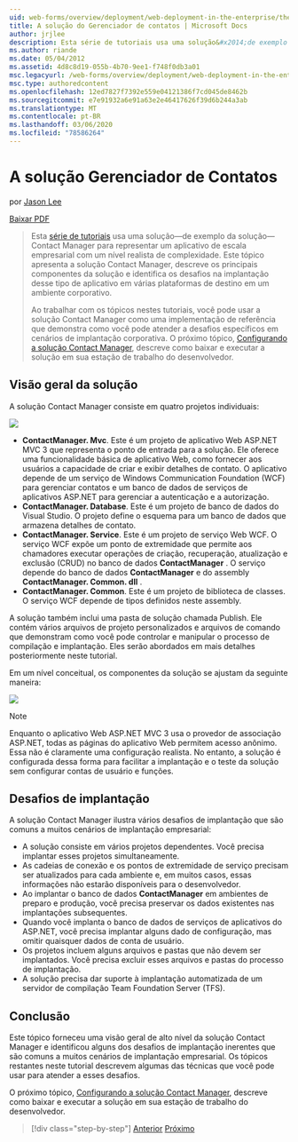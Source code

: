 ```yaml
---
uid: web-forms/overview/deployment/web-deployment-in-the-enterprise/the-contact-manager-solution
title: A solução do Gerenciador de contatos | Microsoft Docs
author: jrjlee
description: Esta série de tutoriais usa uma solução&#x2014;de exemplo da solução&#x2014;Contact Manager para representar um aplicativo de escala empresarial com um leve realista...
ms.author: riande
ms.date: 05/04/2012
ms.assetid: 4d8c8d19-055b-4b70-9ee1-f748f0db3a01
msc.legacyurl: /web-forms/overview/deployment/web-deployment-in-the-enterprise/the-contact-manager-solution
msc.type: authoredcontent
ms.openlocfilehash: 12ed7827f7392e559e04121386f7cd045de8462b
ms.sourcegitcommit: e7e91932a6e91a63e2e46417626f39d6b244a3ab
ms.translationtype: MT
ms.contentlocale: pt-BR
ms.lasthandoff: 03/06/2020
ms.locfileid: "78586264"
---
```

# <a name="the-contact-manager-solution"></a>A solução Gerenciador de Contatos

por [Jason Lee](https://github.com/jrjlee)

[Baixar PDF](https://msdnshared.blob.core.windows.net/media/MSDNBlogsFS/prod.evol.blogs.msdn.com/CommunityServer.Blogs.Components.WeblogFiles/00/00/00/63/56/8130.DeployingWebAppsInEnterpriseScenarios.pdf)

> Esta [série de tutoriais](web-deployment-in-the-enterprise.md) usa uma solução&#x2014;de exemplo da solução&#x2014;Contact Manager para representar um aplicativo de escala empresarial com um nível realista de complexidade. Este tópico apresenta a solução Contact Manager, descreve os principais componentes da solução e identifica os desafios na implantação desse tipo de aplicativo em várias plataformas de destino em um ambiente corporativo.
> 
> Ao trabalhar com os tópicos nestes tutoriais, você pode usar a solução Contact Manager como uma implementação de referência que demonstra como você pode atender a desafios específicos em cenários de implantação corporativa. O próximo tópico, [Configurando a solução Contact Manager](setting-up-the-contact-manager-solution.md), descreve como baixar e executar a solução em sua estação de trabalho do desenvolvedor.

## <a name="solution-overview"></a>Visão geral da solução

A solução Contact Manager consiste em quatro projetos individuais:

![](the-contact-manager-solution/_static/image1.png)

- **ContactManager. Mvc**. Este é um projeto de aplicativo Web ASP.NET MVC 3 que representa o ponto de entrada para a solução. Ele oferece uma funcionalidade básica de aplicativo Web, como fornecer aos usuários a capacidade de criar e exibir detalhes de contato. O aplicativo depende de um serviço de Windows Communication Foundation (WCF) para gerenciar contatos e um banco de dados de serviços de aplicativos ASP.NET para gerenciar a autenticação e a autorização.
- **ContactManager. Database**. Este é um projeto de banco de dados do Visual Studio. O projeto define o esquema para um banco de dados que armazena detalhes de contato.
- **ContactManager. Service**. Este é um projeto de serviço Web WCF. O serviço WCF expõe um ponto de extremidade que permite aos chamadores executar operações de criação, recuperação, atualização e exclusão (CRUD) no banco de dados **ContactManager** . O serviço depende do banco de dados **ContactManager** e do assembly **ContactManager. Common. dll** .
- **ContactManager. Common**. Este é um projeto de biblioteca de classes. O serviço WCF depende de tipos definidos neste assembly.

A solução também inclui uma pasta de solução chamada Publish. Ele contém vários arquivos de projeto personalizados e arquivos de comando que demonstram como você pode controlar e manipular o processo de compilação e implantação. Eles serão abordados em mais detalhes posteriormente neste tutorial.

Em um nível conceitual, os componentes da solução se ajustam da seguinte maneira:

![](the-contact-manager-solution/_static/image2.png)

> [!NOTE]
> Enquanto o aplicativo Web ASP.NET MVC 3 usa o provedor de associação ASP.NET, todas as páginas do aplicativo Web permitem acesso anônimo. Essa não é claramente uma configuração realista. No entanto, a solução é configurada dessa forma para facilitar a implantação e o teste da solução sem configurar contas de usuário e funções.

## <a name="deployment-challenges"></a>Desafios de implantação

A solução Contact Manager ilustra vários desafios de implantação que são comuns a muitos cenários de implantação empresarial:

- A solução consiste em vários projetos dependentes. Você precisa implantar esses projetos simultaneamente.
- As cadeias de conexão e os pontos de extremidade de serviço precisam ser atualizados para cada ambiente e, em muitos casos, essas informações não estarão disponíveis para o desenvolvedor.
- Ao implantar o banco de dados **ContactManager** em ambientes de preparo e produção, você precisa preservar os dados existentes nas implantações subsequentes.
- Quando você implanta o banco de dados de serviços de aplicativos do ASP.NET, você precisa implantar alguns dado de configuração, mas omitir quaisquer dados de conta de usuário.
- Os projetos incluem alguns arquivos e pastas que não devem ser implantados. Você precisa excluir esses arquivos e pastas do processo de implantação.
- A solução precisa dar suporte à implantação automatizada de um servidor de compilação Team Foundation Server (TFS).

## <a name="conclusion"></a>Conclusão

Este tópico forneceu uma visão geral de alto nível da solução Contact Manager e identificou alguns dos desafios de implantação inerentes que são comuns a muitos cenários de implantação empresarial. Os tópicos restantes neste tutorial descrevem algumas das técnicas que você pode usar para atender a esses desafios.

O próximo tópico, [Configurando a solução Contact Manager](setting-up-the-contact-manager-solution.md), descreve como baixar e executar a solução em sua estação de trabalho do desenvolvedor.

> [!div class="step-by-step"]
> [Anterior](web-deployment-in-the-enterprise.md)
> [Próximo](setting-up-the-contact-manager-solution.md)
